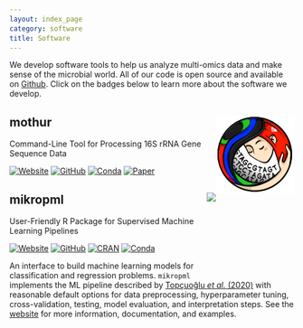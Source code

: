 ```yaml
---
layout: index_page
category: software
title: Software
---
```


We develop software tools to help us analyze multi-omics data and make sense of
the microbial world. All of our code is open source and available on
[Github](https://github.com/SchlossLab). Click on the badges below to learn more
about the software we develop.

## mothur <img src="https://raw.githubusercontent.com/mothur/logo/master/mothur_RGB.png" align='right' height="139" />

Command-Line Tool for Processing 16S rRNA Gene Sequence Data

[![Website](https://img.shields.io/static/v1?style=flat&label=Docs&message=Website&color=success)](http://mothur.org/)
[![GitHub](https://img.shields.io/static/v1?style=flat&logo=GitHub&label=+&message=GitHub&color=black)](https://github.com/mothur/mothur)
[![Conda](https://img.shields.io/conda/vn/Bioconda/mothur)](https://anaconda.org/bioconda/mothur)
[![Paper](https://img.shields.io/static/v1?style=flat&logo=google-scholar&label=+&message=Paper&color=white)](https://doi.org/10.1128/AEM.01541-09)

## mikropml <img src="https://raw.githubusercontent.com/SchlossLab/mikropml/logo/man/figures/logo.png" align='right' height="139" />

User-Friendly R Package for Supervised Machine Learning Pipelines

[![Website](https://img.shields.io/static/v1?style=flat&label=Docs&message=Website&color=success)](http://www.schlosslab.org/mikropml/)
[![GitHub](https://img.shields.io/static/v1?style=flat&logo=GitHub&label=+&message=GitHub&color=black)](https://github.com/SchlossLab/mikropml)
[![CRAN](https://img.shields.io/cran/v/mikropml?color=blue&label=CRAN&logo=R)](https://CRAN.R-project.org/package=mikropml)
[![Conda](https://img.shields.io/conda/vn/conda-forge/r-mikropml)](https://anaconda.org/conda-forge/r-mikropml)

An interface to build machine learning models for classification
and regression problems. `mikropml` implements the ML pipeline described
by [Topçuoğlu _et al._ (2020)](https://doi.org/10.1128/mBio.00434-20) with reasonable
default options for data preprocessing, hyperparameter tuning,
cross-validation, testing, model evaluation, and interpretation steps.
See the [website](http://www.schlosslab.org/mikropml/) for more information,
documentation, and examples.
